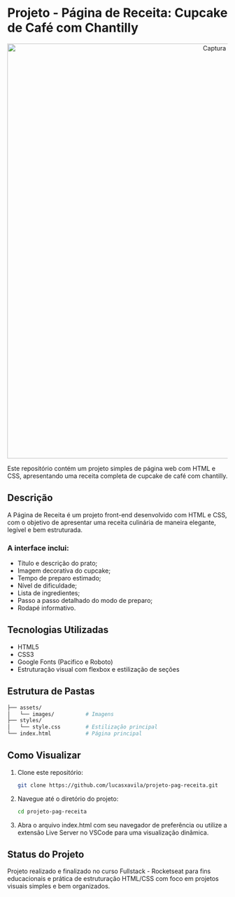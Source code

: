 # Projeto - Página de Receita: Cupcake de Café com Chantilly

<p align="center">
   <img width="1111" height="946" alt="Captura de tela 2025-07-21 182153" src="https://github.com/user-attachments/assets/891890eb-b361-408b-8a4e-683c109daa50" />
</p>

Este repositório contém um projeto simples de página web com HTML e CSS, apresentando uma receita completa de cupcake de café com chantilly.

## Descrição

A Página de Receita é um projeto front-end desenvolvido com HTML e CSS, com o objetivo de apresentar uma receita culinária de maneira elegante, legível e bem estruturada. 

### A interface inclui:

- Título e descrição do prato;
- Imagem decorativa do cupcake;
- Tempo de preparo estimado;
- Nível de dificuldade;
- Lista de ingredientes;
- Passo a passo detalhado do modo de preparo;
- Rodapé informativo.

## Tecnologias Utilizadas

- HTML5
- CSS3
- Google Fonts (Pacifico e Roboto)
- Estruturação visual com flexbox e estilização de seções

## Estrutura de Pastas
   ```bash
   ├── assets/
   │   └── images/          # Imagens
   ├── styles/
   │   └── style.css        # Estilização principal
   └── index.html           # Página principal
   ```

## Como Visualizar

1. Clone este repositório:
   ```bash
   git clone https://github.com/lucasxavila/projeto-pag-receita.git
   ```
2. Navegue até o diretório do projeto:
   ```bash
   cd projeto-pag-receita
   ```
3. Abra o arquivo index.html com seu navegador de preferência ou utilize a extensão Live Server no VSCode para uma visualização dinâmica.

## Status do Projeto
Projeto realizado e finalizado no curso Fullstack - Rocketseat para fins educacionais e prática de estruturação HTML/CSS com foco em projetos visuais simples e bem organizados.
